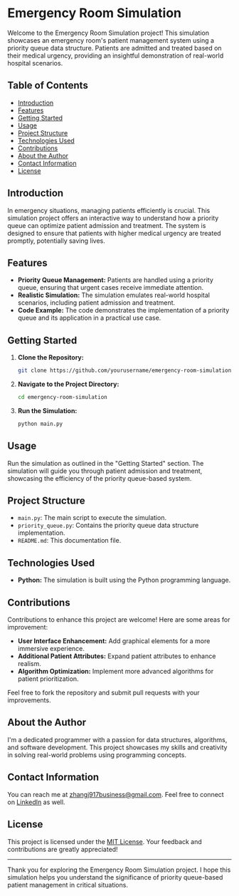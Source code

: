 # Emergency Room Simulation

Welcome to the Emergency Room Simulation project! This simulation showcases an emergency room's patient management system using a priority queue data structure. Patients are admitted and treated based on their medical urgency, providing an insightful demonstration of real-world hospital scenarios.

## Table of Contents

- [Introduction](#introduction)
- [Features](#features)
- [Getting Started](#getting-started)
- [Usage](#usage)
- [Project Structure](#project-structure)
- [Technologies Used](#technologies-used)
- [Contributions](#contributions)
- [About the Author](#about-the-author)
- [Contact Information](#contact-information)
- [License](#license)

## Introduction

In emergency situations, managing patients efficiently is crucial. This simulation project offers an interactive way to understand how a priority queue can optimize patient admission and treatment. The system is designed to ensure that patients with higher medical urgency are treated promptly, potentially saving lives.

## Features

- **Priority Queue Management:** Patients are handled using a priority queue, ensuring that urgent cases receive immediate attention.
- **Realistic Simulation:** The simulation emulates real-world hospital scenarios, including patient admission and treatment.
- **Code Example:** The code demonstrates the implementation of a priority queue and its application in a practical use case.

## Getting Started

1. **Clone the Repository:**

    ```bash
    git clone https://github.com/yourusername/emergency-room-simulation.git
    ```

2. **Navigate to the Project Directory:**

    ```bash
    cd emergency-room-simulation
    ```

3. **Run the Simulation:**

    ```bash
    python main.py
    ```

## Usage

Run the simulation as outlined in the "Getting Started" section. The simulation will guide you through patient admission and treatment, showcasing the efficiency of the priority queue-based system.

## Project Structure

- `main.py`: The main script to execute the simulation.
- `priority_queue.py`: Contains the priority queue data structure implementation.
- `README.md`: This documentation file.

## Technologies Used

- **Python:** The simulation is built using the Python programming language.

## Contributions

Contributions to enhance this project are welcome! Here are some areas for improvement:

- **User Interface Enhancement:** Add graphical elements for a more immersive experience.
- **Additional Patient Attributes:** Expand patient attributes to enhance realism.
- **Algorithm Optimization:** Implement more advanced algorithms for patient prioritization.

Feel free to fork the repository and submit pull requests with your improvements.

## About the Author

I'm a dedicated programmer with a passion for data structures, algorithms, and software development. This project showcases my skills and creativity in solving real-world problems using programming concepts.

## Contact Information

You can reach me at zhangj917business@gmail.com. Feel free to connect on [LinkedIn](https://www.linkedin.com/in/jackyzhang802/) as well.

## License

This project is licensed under the [MIT License](LICENSE). Your feedback and contributions are greatly appreciated!

---

Thank you for exploring the Emergency Room Simulation project. I hope this simulation helps you understand the significance of priority queue-based patient management in critical situations.
